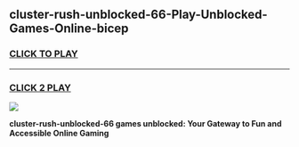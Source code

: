 
## cluster-rush-unblocked-66-Play-Unblocked-Games-Online-bicep
<h3>
<a href="https://premium76.site?title=cluster-rush-unblocked-66&ref=25A">CLICK TO PLAY</a></h3>
<hr>

<h3>
<a href="https://premium76.site?title=cluster-rush-unblocked-66&ref=25A">CLICK 2 PLAY</a>
  
</h3>

<a href="https://premium76.site?title=cluster-rush-unblocked-66&ref=25A"><img src="https://clearcache.store/games.png"></a>


**cluster-rush-unblocked-66 games unblocked: Your Gateway to Fun and Accessible Online Gaming**
